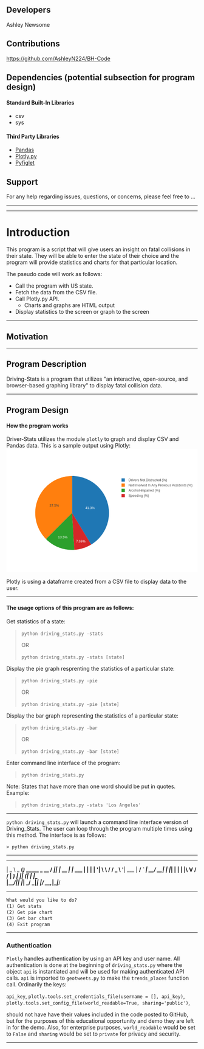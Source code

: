 ## Developers
Ashley Newsome 

## Contributions
https://github.com/AshleyN224/BH-Code

## Dependencies (potential subsection for program design)

#### Standard Built-In Libraries
- csv
- sys

#### Third Party Libraries 
- [Pandas](https://github.com/pandas-dev/pandas)
- [Plotly.py](https://github.com/plotly/plotly.py)
- [Pyfiglet](https://github.com/pwaller/pyfiglet)

## Support
For any help regarding issues, questions, or concerns, please feel free to ... 

---
---
# Introduction 
This program is a script that will give users an insight on fatal collisions in their state. They will be able to enter the state of their choice and the program will provide statistics and charts for that particular location.

The pseudo code will work as follows: 
- Call the program with US state.
- Fetch the data from the CSV file.
- Call Plotly.py API.
    - Charts and graphs are HTML output
- Display statistics to the screen or graph to the screen

---

## Motivation


---

## Program Description
Driving-Stats is a program that utilizes "an interactive, open-source, and browser-based graphing library" to display fatal collision data.

---

## Program Design

#### How the program works
Driver-Stats utilizes the module `plotly` to graph and display CSV and Pandas data. This is a sample output using Plotly:
![New Jersey Bad-Driver Statistics](newplot.png) 

Plotly is using a dataframe created from a CSV file to display data to the user.

---

#### The usage options of this program are as follows:

Get statistics of a state:
> `python driving_stats.py -stats`
>
> OR
>
> `python driving_stats.py -stats [state]`

Display the pie graph resprenting the statistics of a particular state:
> `python driving_stats.py -pie`
> 
> OR
> 
> `python driving_stats.py -pie [state]`

Display the bar graph representing the statistics of a particular state:
> `python driving_stats.py -bar`
>
> OR
> 
> `python driving_stats.py -bar [state]`

Enter command line interface of the program:
> `python driving_stats.py`
> 
Note: States that have more than one word should be put in quotes. Example:
> `python driving_stats.py -stats 'Los Angeles'`

--- 
`python driving_stats.py` will launch a command line interface version of Driving_Stats. The user can loop through the program multiple times using this method. The interface is as follows:
    
    > python driving_stats.py  
--------------------------------------------------
 ____       _                  ____  _        _       
|  _ \ _ __(_)_   _____ _ __  / ___|| |_ __ _| |_ ___ 
| | | | '__| \ \ / / _ \ '__| \___ \| __/ _` | __/ __|
| |_| | |  | |\ V /  __/ |     ___) | || (_| | |_\__ \
|____/|_|  |_| \_/ \___|_|    |____/ \__\__,_|\__|___/
                                                      

--------------------------------------------------

    What would you like to do?
    (1) Get stats
    (2) Get pie chart
    (3) Get bar chart
    (4) Exit program

---
### Authentication

`Plotly` handles authentication by using an API key and user name. All authentication is done at the beginning of `driving_stats.py` where the object `api` is instantiated and will be used for making authenticated API calls. `api` is imported to `geotweets.py` to make the `trends_places` function call.  Ordinarily the keys:

`api_key`,
`plotly.tools.set_credentials_file(username = [], api_key)`,
`plotly.tools.set_config_file(world_readable=True, sharing='public')`,


should not have have their values included in the code posted to GitHub, but for the purposes of this educational opportunity and demo they are left in for the demo.
Also, for enterprise purposes, `world_readable` would be set to `False` and `sharing` would be set to `private` for privacy and security.

---
